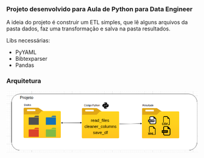 ### Projeto desenvolvido para Aula de Python para Data Engineer

A ideia do projeto é construir um ETL simples, que lê alguns arquivos da pasta dados, faz uma transformação e salva na pasta resultados.

Libs necessárias:
- PyYAML
- Bibtexparser
- Pandas

### Arquitetura

![arquitetura](https://github.com/LucasLazzarini/Articles_Dataframe/blob/aula_1/arquitetura.png?raw=true)
